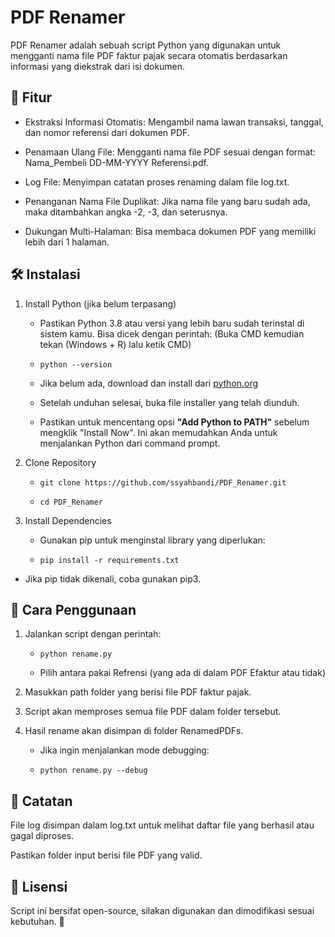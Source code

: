 # PDF Renamer
PDF Renamer adalah sebuah script Python yang digunakan untuk mengganti nama file PDF faktur pajak secara otomatis berdasarkan informasi yang diekstrak dari isi dokumen.

## 📌 Fitur

- Ekstraksi Informasi Otomatis: Mengambil nama lawan transaksi, tanggal, dan nomor referensi dari dokumen PDF.

- Penamaan Ulang File: Mengganti nama file PDF sesuai dengan format: Nama_Pembeli DD-MM-YYYY Referensi.pdf.

- Log File: Menyimpan catatan proses renaming dalam file log.txt.

- Penanganan Nama File Duplikat: Jika nama file yang baru sudah ada, maka ditambahkan angka -2, -3, dan seterusnya.

- Dukungan Multi-Halaman: Bisa membaca dokumen PDF yang memiliki lebih dari 1 halaman.

## 🛠️ Instalasi

1. Install Python (jika belum terpasang)

   - Pastikan Python 3.8 atau versi yang lebih baru sudah terinstal di sistem kamu. Bisa dicek dengan perintah: (Buka CMD kemudian tekan (Windows + R) lalu ketik CMD)

   - ```python --version```

   - Jika belum ada, download dan install dari [python.org](https://www.python.org/downloads/)
  
   - Setelah unduhan selesai, buka file installer yang telah diunduh.
     
   - Pastikan untuk mencentang opsi **"Add Python to PATH"** sebelum mengklik "Install Now". Ini akan memudahkan Anda untuk menjalankan Python dari command prompt.

3. Clone Repository

    - ```git clone https://github.com/ssyahbandi/PDF_Renamer.git```

    - ```cd PDF_Renamer```

3. Install Dependencies

   - Gunakan pip untuk menginstal library yang diperlukan:

   - ```pip install -r requirements.txt```

  - Jika pip tidak dikenali, coba gunakan pip3.


## 🚀 Cara Penggunaan

1. Jalankan script dengan perintah:

   - ```python rename.py```

   - Pilih antara pakai Refrensi (yang ada di dalam PDF Efaktur atau tidak) 

2. Masukkan path folder yang berisi file PDF faktur pajak.

   

4. Script akan memproses semua file PDF dalam folder tersebut.

5. Hasil rename akan disimpan di folder RenamedPDFs.

   - Jika ingin menjalankan mode debugging:

   - ```python rename.py --debug```
   

## 📝 Catatan

File log disimpan dalam log.txt untuk melihat daftar file yang berhasil atau gagal diproses.

Pastikan folder input berisi file PDF yang valid.

## 📌 Lisensi

Script ini bersifat open-source, silakan digunakan dan dimodifikasi sesuai kebutuhan. 🚀
